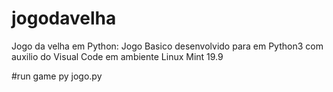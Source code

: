# jogodavelha
Jogo da velha em Python: Jogo Basico desenvolvido para em Python3 com auxilio do Visual Code em ambiente Linux Mint 19.9

#run game
py jogo.py
